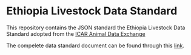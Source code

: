 # Ethiopia Livestock Data Standard
This repository contains the JSON standard the Ethiopia Livestock Data Standard adopted from the [ICAR Animal Data Exchange](https://github.com/adewg/ICAR/tree/ADE-1?tab=readme-ov-file)

The compelete data standard document can be found through this [link](https://developmentgateway.org/wp-content/uploads/2024/03/Ethiopian-Ministry-of-Agriculture_Mar_05_2024_Final.pdf).
